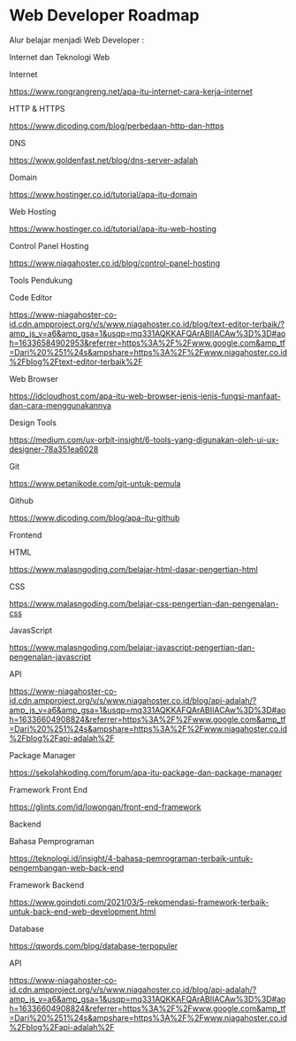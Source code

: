 # Web Developer Roadmap

Alur belajar menjadi Web Developer :

Internet dan Teknologi Web

Internet

https://www.rongrangreng.net/apa-itu-internet-cara-kerja-internet

HTTP & HTTPS

https://www.dicoding.com/blog/perbedaan-http-dan-https

DNS

https://www.goldenfast.net/blog/dns-server-adalah

Domain

https://www.hostinger.co.id/tutorial/apa-itu-domain

Web Hosting

https://www.hostinger.co.id/tutorial/apa-itu-web-hosting

Control Panel Hosting

https://www.niagahoster.co.id/blog/control-panel-hosting


Tools Pendukung

Code Editor

https://www-niagahoster-co-id.cdn.ampproject.org/v/s/www.niagahoster.co.id/blog/text-editor-terbaik/?amp_js_v=a6&amp_gsa=1&usqp=mq331AQKKAFQArABIIACAw%3D%3D#aoh=16336584902953&referrer=https%3A%2F%2Fwww.google.com&amp_tf=Dari%20%251%24s&ampshare=https%3A%2F%2Fwww.niagahoster.co.id%2Fblog%2Ftext-editor-terbaik%2F

Web Browser

https://idcloudhost.com/apa-itu-web-browser-jenis-jenis-fungsi-manfaat-dan-cara-menggunakannya

Design Tools

https://medium.com/ux-orbit-insight/6-tools-yang-digunakan-oleh-ui-ux-designer-78a351ea6028

Git

https://www.petanikode.com/git-untuk-pemula

Github

https://www.dicoding.com/blog/apa-itu-github


Frontend

HTML

https://www.malasngoding.com/belajar-html-dasar-pengertian-html

CSS

https://www.malasngoding.com/belajar-css-pengertian-dan-pengenalan-css

JavasScript

https://www.malasngoding.com/belajar-javascript-pengertian-dan-pengenalan-javascript

API

https://www-niagahoster-co-id.cdn.ampproject.org/v/s/www.niagahoster.co.id/blog/api-adalah/?amp_js_v=a6&amp_gsa=1&usqp=mq331AQKKAFQArABIIACAw%3D%3D#aoh=16336604908824&referrer=https%3A%2F%2Fwww.google.com&amp_tf=Dari%20%251%24s&ampshare=https%3A%2F%2Fwww.niagahoster.co.id%2Fblog%2Fapi-adalah%2F

Package Manager

https://sekolahkoding.com/forum/apa-itu-package-dan-package-manager

Framework Front End

https://glints.com/id/lowongan/front-end-framework

Backend

Bahasa Pemprograman

https://teknologi.id/insight/4-bahasa-pemrograman-terbaik-untuk-pengembangan-web-back-end

Framework Backend

https://www.goindoti.com/2021/03/5-rekomendasi-framework-terbaik-untuk-back-end-web-development.html

Database

https://qwords.com/blog/database-terpopuler

API

https://www-niagahoster-co-id.cdn.ampproject.org/v/s/www.niagahoster.co.id/blog/api-adalah/?amp_js_v=a6&amp_gsa=1&usqp=mq331AQKKAFQArABIIACAw%3D%3D#aoh=16336604908824&referrer=https%3A%2F%2Fwww.google.com&amp_tf=Dari%20%251%24s&ampshare=https%3A%2F%2Fwww.niagahoster.co.id%2Fblog%2Fapi-adalah%2F
